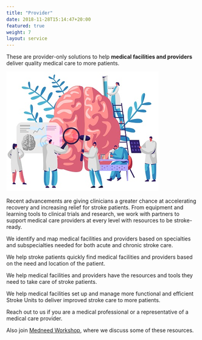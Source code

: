 ```yaml
---
title: "Provider"
date: 2018-11-28T15:14:47+20:00 
featured: true
weight: 7
layout: service
---
```


These are provider-only solutions to help **medical facilities and providers** deliver quality medical care to more patients. 

![Research Tools](/images/illustrations/providers.jpg)


Recent advancements are giving clinicians a greater chance at accelerating recovery and increasing relief for stroke patients. From equipment and learning tools to clinical trials and research, we work with partners to support medical care providers at every level with resources to be stroke-ready.


We identify and map medical facilities and providers based on specialties and subspecialties needed for both acute and chronic stroke care.

We help stroke patients quickly find medical facilities and providers based on the need and location of the patient.

We help medical facilities and providers have the resources and tools they need to take care of stroke patients.

We help medical facilities set up and manage more functional and efficient Stroke Units to deliver improved stroke care to more patients.

Reach out to us if you are a medical professional or a representative of a medical care provider. 

Also join <a href="https://workshop.medneed.com" target="_blank">Medneed Workshop</a>, where we discuss some of these resources.





